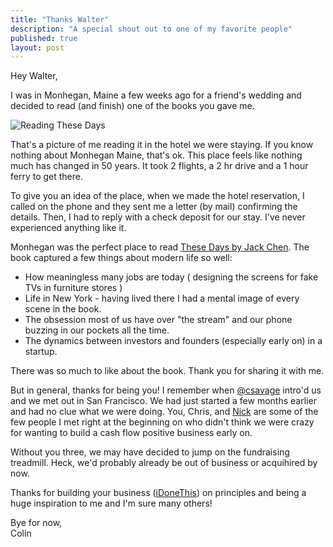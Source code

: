 ```yaml
---
title: "Thanks Walter"
description: "A special shout out to one of my favorite people"
published: true
layout: post
---
```

Hey Walter,

I was in Monhegan, Maine a few weeks ago for a friend's wedding and decided to read (and finish) one of the books you gave me.

![Reading These Days](http://fast.customer.io/s/reading-on-monhegan.jpg)

That's a picture of me reading it in the hotel we were staying. If you know nothing about Monhegan Maine, that's ok. This place feels like nothing much has changed in 50 years. It took 2 flights, a 2 hr drive and a 1 hour ferry to get there.

To give you an idea of the place, when we made the hotel reservation, I called on the phone and they sent me a letter (by mail) confirming the details. Then, I had to reply with a check deposit for our stay. I've never experienced anything like it. 

Monhegan was the perfect place to read [These Days by Jack Chen](http://www.amazon.com/These-Days-Novel-Jack-Cheng/dp/1482692414). The book captured a few things about modern life so well:

* How meaningless many jobs are today ( designing the screens for fake TVs in furniture stores )
* Life in New York - having lived there I had a mental image of every scene in the book. 
* The obsession most of us have over "the stream" and our phone buzzing in our pockets all the time. 
* The dynamics between investors and founders (especially early on) in a startup.

There was so much to like about the book. Thank you for sharing it with me. 

But in general, thanks for being you! I remember when [@csavage](http://twitter.com/csavage) intro'd us and we met out in San Francisco. We had just started a few months earlier and had no clue what we were doing. You, Chris, and [Nick](http://twitter.com/nickfrancis) are some of the few people I met right at the beginning on who didn't think we were crazy for wanting to build a cash flow positive business early on. 

Without you three, we may have decided to jump on the fundraising treadmill. Heck, we'd probably already be out of business or acquihired by now. 

Thanks for building your business ([iDoneThis](http://idonethis.com)) on principles and being a huge inspiration to me and I'm sure many others!

Bye for now,<br/>
Colin
